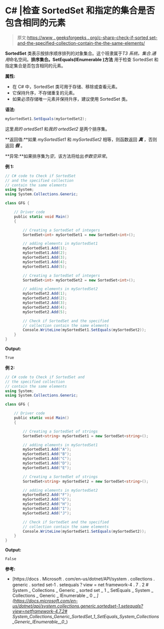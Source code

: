 # C# |检查 SortedSet 和指定的集合是否包含相同的元素

> 原文:[https://www . geeksforgeeks . org/c-sharp-check-if-sorted set-and-the-specified-collection-contain-the-the-same-elements/](https://www.geeksforgeeks.org/c-sharp-check-if-sortedset-and-the-specified-collection-contain-the-same-elements/)

**SortedSet** 类表示按排序顺序排列的对象集合。这个班隶属于*T3 系统。集合.通用*命名空间。**排序集合<t>。SetEquals(IEnumerable <t>)方法</t></t>** 用于检查 SortedSet 和指定集合是否包含相同的元素。

**属性:**

*   在 C# 中，SortedSet 类可用于存储、移除或查看元素。
*   它保持升序，不存储重复的元素。
*   如果必须存储唯一元素并保持升序，建议使用 SortedSet 类。

**语法:**

```cs
mySortedSet1.SetEquals(mySortedSet2);

```

这里*我的 ortedSet1* 和*我的 ortedSet2* 是两个排序集。

**返回值:**如果 *mySortedSet1* 和 *mySortedSet2* 相等，则函数返回 ***真*** ，否则返回 ***假*** 。

**异常:**如果排序集为*空*，该方法将给出*参数空异常*。

**例 1:**

```cs
// C# code to Check if SortedSet
// and the specified collection
// contain the same elements
using System;
using System.Collections.Generic;

class GFG {

    // Driver code
    public static void Main()
    {

        // Creating a SortedSet of integers
        SortedSet<int> mySortedSet1 = new SortedSet<int>();

        // adding elements in mySortedSet1
        mySortedSet1.Add(1);
        mySortedSet1.Add(2);
        mySortedSet1.Add(3);
        mySortedSet1.Add(4);
        mySortedSet1.Add(5);

        // Creating a SortedSet of integers
        SortedSet<int> mySortedSet2 = new SortedSet<int>();

        // adding elements in mySortedSet2
        mySortedSet2.Add(1);
        mySortedSet2.Add(2);
        mySortedSet2.Add(3);
        mySortedSet2.Add(4);
        mySortedSet2.Add(5);

        // Check if SortedSet and the specified
        // collection contain the same elements
        Console.WriteLine(mySortedSet1.SetEquals(mySortedSet2));
    }
}
```

**Output:**

```cs
True

```

**例 2:**

```cs
// C# code to Check if SortedSet and
// the specified collection
// contain the same elements
using System;
using System.Collections.Generic;

class GFG {

    // Driver code
    public static void Main()
    {

        // Creating a SortedSet of strings
        SortedSet<string> mySortedSet1 = new SortedSet<string>();

        // adding elements in mySortedSet1
        mySortedSet1.Add("A");
        mySortedSet1.Add("B");
        mySortedSet1.Add("C");
        mySortedSet1.Add("D");
        mySortedSet1.Add("E");

        // Creating a SortedSet of strings
        SortedSet<string> mySortedSet2 = new SortedSet<string>();

        // adding elements in mySortedSet2
        mySortedSet2.Add("F");
        mySortedSet2.Add("G");
        mySortedSet2.Add("H");
        mySortedSet2.Add("I");
        mySortedSet2.Add("J");

        // Check if SortedSet and the specified
        // collection contain the same elements
        Console.WriteLine(mySortedSet1.SetEquals(mySortedSet2));
    }
}
```

**Output:**

```cs
False

```

**参考:**

*   [https://docs . Microsoft . com/en-us/dotnet/API/system . collections . generic . sorted set-1 . setequals？view = net framework-4 . 7 . 2 # System _ Collections _ Generic _ sorted set _ 1 _ SetEquals _ System _ Collections _ Generic _ IEnumerable _ 0 _ _](https://docs.microsoft.com/en-us/dotnet/api/system.collections.generic.sortedset-1.setequals?view=netframework-4.7.2# System_Collections_Generic_SortedSet_1_SetEquals_System_Collections_Generic_IEnumerable__0__)
